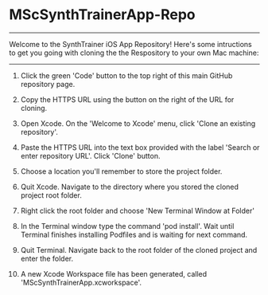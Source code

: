 # MScSynthTrainerApp-Repo

--------------------------------------------------------------------------------------------------------------------------------------------------

Welcome to the SynthTrainer iOS App Repository! Here's some intructions to get you going with cloning the the Respository to your own Mac machine:

--------------------------------------------------------------------------------------------------------------------------------------------------


1. Click the green 'Code' button to the top right of this main GitHub repository page.

2. Copy the HTTPS URL using the button on the right of the URL for cloning.

3. Open Xcode. On the 'Welcome to Xcode' menu, click 'Clone an existing repository'.

4. Paste the HTTPS URL into the text box provided with the label 'Search or enter repository URL'. Click 'Clone' button.

5. Choose a location you'll remember to store the project folder.

5. Quit Xcode. Navigate to the directory where you stored the cloned project root folder.

6. Right click the root folder and choose 'New Terminal Window at Folder'

7. In the Terminal window type the command 'pod install'. Wait until Terminal finishes installing Podfiles and is waiting for next command.

8. Quit Terminal. Navigate back to the root folder of the cloned project and enter the folder.

9. A new Xcode Workspace file has been generated, called 'MScSynthTrainerApp.xcworkspace'.
